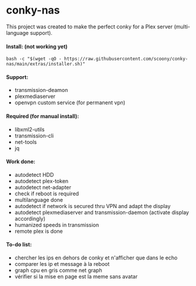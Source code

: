 # conky-nas

This project was created to make the perfect conky for a Plex server (multi-language support).

#### Install: (not working yet)
```
bash -c "$(wget -qO - https://raw.githubusercontent.com/scoony/conky-nas/main/extras/installer.sh)"
```

#### Support:
- transmission-deamon
- plexmediaserver
- openvpn custom service (for permanent vpn)

#### Required (for manual install):
- libxml2-utils
- transmission-cli
- net-tools
- jq

#### Work done:
- autodetect HDD
- autodetect plex-token
- autodetect net-adapter
- check if reboot is required
- multilanguage done
- autodetect if network is secured thru VPN and adapt the display
- autodetect plexmediaserver and transmission-daemon (activate display accordingly)
- humanized speeds in transmission
- remote plex is done

#### To-do list:
- chercher les ips en dehors de conky et n'afficher que dans le echo
- comparer les ip et message à la reboot
- graph cpu en gris comme net graph
- vérifier si la mise en page est la meme sans avatar
